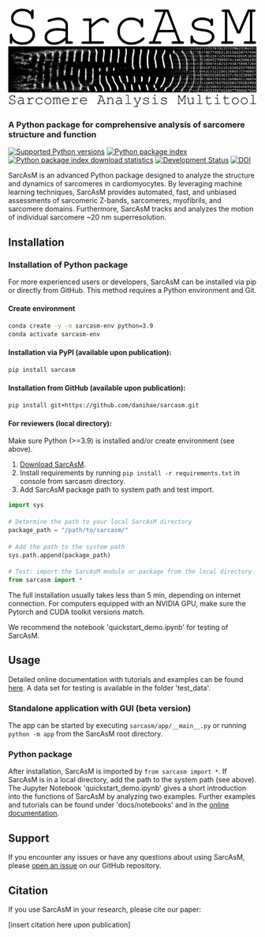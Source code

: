 ![SarcAsM logo](./docs/images/logo.png)

### A Python package for comprehensive analysis of sarcomere structure and function

[![Supported Python versions](https://img.shields.io/pypi/pyversions/SarcAsM.svg)](https://python.org)
[![Python package index](https://img.shields.io/pypi/v/SarcAsM.svg)](https://pypi.org/project/SarcAsM)
[![Python package index download statistics](https://img.shields.io/pypi/dm/SarcAsM.svg)](https://pypistats.org/packages/SarcAsM)
[![Development Status](https://img.shields.io/pypi/status/SarcAsM.svg)](https://en.wikipedia.org/wiki/Software_release_life_cycle#Alpha)
[![DOI](https://zenodo.org/badge/xxxxxxx.svg)](https://zenodo.org/badge/latestdoi/xxxxxx)

SarcAsM is an advanced Python package designed to analyze the structure and dynamics of sarcomeres in cardiomyocytes. By leveraging machine learning techniques, SarcAsM provides automated, fast, and unbiased assessments of sarcomeric Z-bands, sarcomeres, myofibrils, and sarcomere domains. Furthermore, SarcAsM tracks and analyzes the motion of individual sarcomere ~20 nm superresolution.
## Installation

### Installation of Python package

For more experienced users or developers, SarcAsM can be installed via pip or directly from GitHub. This method requires a Python environment and Git.

#### Create environment
```sh
conda create -y -n sarcasm-env python=3.9
conda activate sarcasm-env
```

#### Installation via PyPI (available upon publication):
```sh
pip install sarcasm
```

#### Installation from GitHub (available upon publication):
```sh
pip install git+https://github.com/danihae/sarcasm.git
```

#### For reviewers (local directory):
Make sure Python (>=3.9) is installed and/or create environment (see above). 
1. [Download SarcAsM](https://e.pcloud.link/publink/show?code=kZUVoTZeXydDUIgTvJkRhDxLlheNp2G87w7).
2. Install requirements by running ``pip install -r requirements.txt`` in console from sarcasm directory.
4. Add SarcAsM package path to system path and test import. 
```python
import sys

# Determine the path to your local SarcAsM directory
package_path = "/path/to/sarcasm/"

# Add the path to the system path
sys.path.append(package_path)

# Test: import the SarcAsM module or package from the local directory
from sarcasm import *
```
The full installation usually takes less than 5 min, depending on internet connection. For computers equipped with an NVIDIA GPU, make sure the Pytorch and CUDA toolkit versions match.

We recommend the notebook 'quickstart_demo.ipynb' for testing of SarcAsM.

## Usage

Detailed online documentation with tutorials and examples can be found [here](https://filedn.eu/lKfS794F9UgX7PDuBQcfChB/SarcAsM_docs/).
A data set for testing is available in the folder 'test_data'.

### Standalone application with GUI (beta version)
The app can be started by executing `sarcasm/app/__main__.py` or running `python -m app` from the SarcAsM root directory.

### Python package
After installation, SarcAsM is imported by ``from sarcasm import *``. If SarcAsM is in a local directory, add the path to the system path (see above). 
The Jupyter Notebook 'quickstart_demo.ipynb' gives a short introduction into the functions of SarcAsM by analyzing two examples.
Further examples and tutorials can be found under 'docs/notebooks' and in the [online documentation](https://filedn.eu/lKfS794F9UgX7PDuBQcfChB/SarcAsM_docs/). 

## Support

If you encounter any issues or have any questions about using SarcAsM, please [open an issue](link-to-issue-tracker) on our GitHub repository.

## Citation

If you use SarcAsM in your research, please cite our paper:

[insert citation here upon publication]
